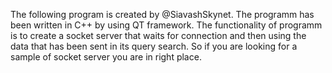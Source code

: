 The following program is created by @SiavashSkynet. The programm has been written in C++ by using QT framework.
The functionality of programm is to create a socket server that waits for connection and then using the data that has been sent in its query search.
So if you are looking for a sample of socket server you are in right place.
